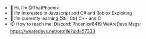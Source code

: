 - 👋 Hi, I’m @ThatPhoenix
- 👀 I’m interested in Javascript and C# and Roblox Exploiting
- 🌱 I’m currently learning (Still C#) C++ and C
- 📫 How to reach me:
Discord: Phoenix#8419
WeAreDevs Msgs: https://wearedevs.net/profile?uid=57333

<!---
ThatPhoenix/ThatPhoenix is a ✨ special ✨ repository because its `README.md` (this file) appears on your GitHub profile.
You can click the Preview link to take a look at your changes.
--->
